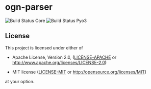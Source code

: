
ogn-parser
==============================================================================

![Build Status Core](https://github.com/Meisterschueler/ogn-parser-rs/actions/workflows/core.yaml/badge.svg)
![Build Status Pyo3](https://github.com/Meisterschueler/ogn-parser-rs/actions/workflows/pyo3.yaml/badge.svg)

License
------------------------------------------------------------------------------

This project is licensed under either of

 - Apache License, Version 2.0, ([LICENSE-APACHE](LICENSE-APACHE) or
   <http://www.apache.org/licenses/LICENSE-2.0>)
   
 - MIT license ([LICENSE-MIT](LICENSE-MIT) or
   <http://opensource.org/licenses/MIT>)

at your option.
